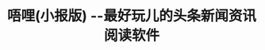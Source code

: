 ---
description: 至少流畅。其他没上榜的新闻 app 连流畅都做不到。
layout: post
results:
- primaryGenreName: News
  version: '1.0.0'
  formattedPrice: 免费
  genreIds:
  - '6009'
  - '6016'
  artworkUrl60: http://is4.mzstatic.com/image/thumb/Purple62/v4/a2/e5/49/a2e54992-c164-5a06-6dd1-6e82a2197a88/source/60x60bb.jpg
  minimumOsVersion: '7.0'
  appletvScreenshotUrls: &a []
  sellerName: Yiyi Xin
  supportedDevices:
  - iPhone4
  - iPad2Wifi
  - iPad23G
  - iPhone4S
  - iPadThirdGen
  - iPadThirdGen4G
  - iPhone5
  - iPodTouchFifthGen
  - iPadFourthGen
  - iPadFourthGen4G
  - iPadMini
  - iPadMini4G
  - iPhone5c
  - iPhone5s
  - iPhone6
  - iPhone6Plus
  - iPodTouchSixthGen
  genres:
  - 新闻
  - 娱乐
  currentVersionReleaseDate: '2016-09-08T20:52:23Z'
  trackName: 唔哩(小报版) --最好玩儿的头条新闻资讯阅读软件
  isVppDeviceBasedLicensingEnabled: true
  description: '唔哩(小报版)全新上线，丰满内涵先睹为快：


    1） 风格简约，画面太美撩拨神经

    带给你简洁极致的用户体验，干净优雅的界面风格治愈你的心灵，独具匠心的交互挑动你的神经，让你毫无压力沉浸在阅读体验中。

    2） 内容有毒，原创精编直击心脏

    由小编匠心打造，保证条条都热门，条条都新鲜，条条都是精选；还为电影控、体育迷、动漫宅、娱乐饭们准备了饕餮盛宴，在更多频道等你发现哦~

    3） 互动带感，好玩有趣停不下来

    投票升级！拒绝非A即B，快来用言语表达你的态度；测试题目脑洞无限，和更多用户一战高下；DIY自己的头版让你天天上头条。消灭无聊，还是唔理小报！


    一起来见证【唔哩】的成长吧

    -----联系我们-----

    唔哩家庭QQ群：338442836

    微信公众号：唔哩唔哩

    新浪微博官微：@唔哩'
  price: 0
  trackId: 1144335600
  releaseDate: '2016-09-08T20:52:23Z'
  advisories:
  - 偶尔/轻微的惊悚/恐怖题材
  - 偶尔/轻微的色情内容或裸露
  - 偶尔/轻度医药/医疗信息
  - 偶尔/轻微的成人/性暗示题材
  - 偶尔/轻微的现实暴力
  - 偶尔/轻微的烟酒或毒品使用或相关内容
  - 偶尔/轻微的亵渎或低俗幽默
  - 偶尔/轻微的卡通或幻想暴力
  - 无限制网页访问
  screenshotUrls:
  - http://a2.mzstatic.com/us/r30/Purple42/v4/84/69/72/84697230-8182-4841-ade3-0b20b98160ca/screen696x696.jpeg
  - http://a1.mzstatic.com/us/r30/Purple71/v4/66/1c/e2/661ce2f7-004e-5876-ced4-385b63842980/screen696x696.jpeg
  - http://a3.mzstatic.com/us/r30/Purple62/v4/41/c6/be/41c6be20-ef0b-4d18-03a1-4826abd387ff/screen696x696.jpeg
  - http://a2.mzstatic.com/us/r30/Purple41/v4/cf/fa/03/cffa039d-9781-eb06-7524-a431fa9348b9/screen696x696.jpeg
  - http://a1.mzstatic.com/us/r30/Purple71/v4/96/af/7d/96af7d96-741b-f5f0-f708-2e39157ad59b/screen696x696.jpeg
  artistViewUrl: https://itunes.apple.com/cn/developer/yiyi-xin/id1144335599?uo=4
  primaryGenreId: 6009
  kind: software
  fileSizeBytes: '30702592'
  bundleId: com.caishi.app.Cronusxb
  trackContentRating: 17+
  trackCensoredName: 唔哩(小报版) --最好玩儿的头条新闻资讯阅读软件
  contentAdvisoryRating: 17+
  isGameCenterEnabled: false
  artistName: Yiyi Xin
  languageCodesISO2A:
  - EN
  - ZH
  features: *a
  wrapperType: software
  artworkUrl512: http://is4.mzstatic.com/image/thumb/Purple62/v4/a2/e5/49/a2e54992-c164-5a06-6dd1-6e82a2197a88/source/512x512bb.jpg
  artworkUrl100: http://is4.mzstatic.com/image/thumb/Purple62/v4/a2/e5/49/a2e54992-c164-5a06-6dd1-6e82a2197a88/source/100x100bb.jpg
  trackViewUrl: https://geo.itunes.apple.com/cn/app/wu-li-xiao-bao-ban-zui-hao/id1144335600?mt=8&uo=4
  artistId: 1144335599
  currency: CNY
  ipadScreenshotUrls: *a
category: 新闻
tags: tag1
resultCount: 1
title: 唔哩(小报版) --最好玩儿的头条新闻资讯阅读软件

---